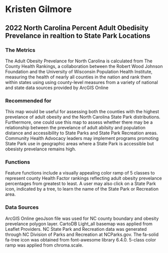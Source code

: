 # Kristen Gilmore 

## 2022 North Carolina Percent Adult Obedisity Prevelance in realtion to State Park Locations
### The Metrics
The Adult Obesity Prevelance for North Carolina is calculated from The County Health Rankings, a collaboration between the Robert Wood Johnson Foundation and the University of Wisconsin Population Health Institute, measuring the health of nearly all counties in the nation and rank them within states using using county-level measures from a variety of national and state data sources provided by ArcGIS Online

### Recommended for 
This map would be useful for assessing both the counties with the highest prevelance of adult obesity and the North Carolina State Park distributions. Furthermore, one could use this map to assess whether there may be a relationship between the prevelance of adult abilsity and population distance and accessibility to State Parks and State Park Recreation areas. Community Health Advocacy leaders may implement programs promoting State Park use in geographic areas where a State Park is accessible but obesisty prevelance remains high. 

### Functions
Feature functions include a visually appealing color ramp of 5 classes to represent county Health Factor rankings reflecting adult obesity prevelance percentages from greatest to least. A user may also click on a State Park icon, indicated by a tree, to learn the name of the State Park or Recreation area. 


### Data Sources
ArcGIS Online geoJson file was used for NC county boundary and obesity prevelance polygon layer. CartoDB Light_all basemap was applied from Leaflet Providers. NC State Park and Recreation data was generated through NC Division of Parks and Recreation at NCParks.gov. The fa-solid fa-tree icon was obtained from font-awesome library 6.4.0. 5-class color ramp was applied from chroma.scale.
